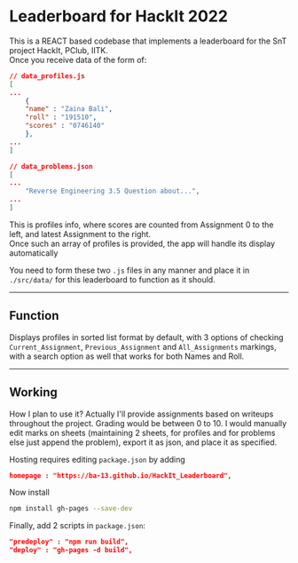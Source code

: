 # Leaderboard for HackIt 2022

This is a REACT based codebase that implements a leaderboard for the SnT project HackIt, PClub, IITK.  
Once you receive data of the form of:

```json
// data_profiles.js
[
...
    {
    "name" : "Zaina Bali",
    "roll" : "191510",
    "scores" : "0746140"
    },
...
]
```

```json
// data_problems.json
[
...
    "Reverse Engineering 3.5 Question about...",
...
]
```
 
This is profiles info, where scores are counted from Assignment 0 to the left, and latest Assignment to the right.  
Once such an array of profiles is provided, the app will handle its display automatically

You need to form these two `.js` files in any manner and place it in `./src/data/` for this leaderboard to function as it should.

---

## Function

Displays profiles in sorted list format by default, with 3 options of checking `Current_Assignment`, `Previous_Assignment` and `All_Assignments` markings, with a search option as well that works for both Names and Roll.

---

## Working

How I plan to use it?
Actually I'll provide assignments based on writeups throughout the project. Grading would be between 0 to 10. I would manually edit marks on sheets (maintaining 2 sheets, for profiles and for problems else just append the problem), export it as json, and place it as specified.

Hosting requires editing `package.json` by adding

```json
homepage : "https://ba-13.github.io/HackIt_Leaderboard",
```

Now install

```bash
npm install gh-pages --save-dev
```

Finally, add 2 scripts in `package.json`:

```json
"predeploy" : "npm run build",
"deploy" : "gh-pages -d build",
```
